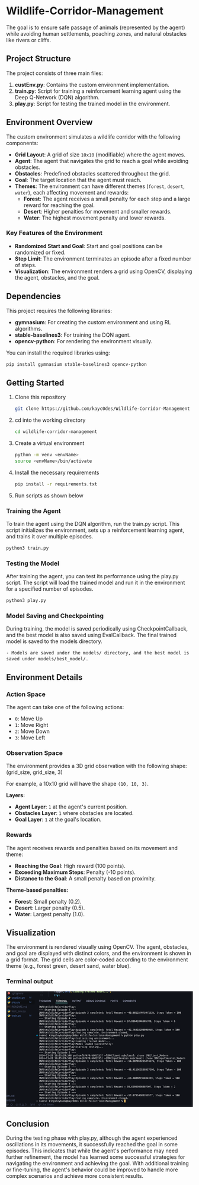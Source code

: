 # Wildlife-Corridor-Management
The goal is to ensure safe passage of animals (represented by the agent) while avoiding human settlements, poaching zones, and natural obstacles like rivers or cliffs.

## Project Structure

The project consists of three main files:

1. **custEnv.py**: Contains the custom environment implementation.
2. **train.py**: Script for training a reinforcement learning agent using the Deep Q-Network (DQN) algorithm.
3. **play.py**: Script for testing the trained model in the environment.

## Environment Overview

The custom environment simulates a wildlife corridor with the following components:

- **Grid Layout**: A grid of size `10x10` (modifiable) where the agent moves.
- **Agent**: The agent that navigates the grid to reach a goal while avoiding obstacles.
- **Obstacles**: Predefined obstacles scattered throughout the grid.
- **Goal**: The target location that the agent must reach.
- **Themes**: The environment can have different themes (`forest`, `desert`, `water`), each affecting movement and rewards:
  - **Forest**: The agent receives a small penalty for each step and a large reward for reaching the goal.
  - **Desert**: Higher penalties for movement and smaller rewards.
  - **Water**: The highest movement penalty and lower rewards.
  
### Key Features of the Environment

- **Randomized Start and Goal**: Start and goal positions can be randomized or fixed.
- **Step Limit**: The environment terminates an episode after a fixed number of steps.
- **Visualization**: The environment renders a grid using OpenCV, displaying the agent, obstacles, and the goal.

## Dependencies

This project requires the following libraries:

- **gymnasium**: For creating the custom environment and using RL algorithms.
- **stable-baselines3**: For training the DQN agent.
- **opencv-python**: For rendering the environment visually.

You can install the required libraries using:

```bash
pip install gymnasium stable-baselines3 opencv-python
```

## Getting Started

1. Clone this repository
    ```bash
    git clone https://github.com/kayc0des/Wildlife-Corridor-Management
    ```
2. cd into the working directory
    ```bash
    cd wildlife-corridor-management
    ```
3. Create a virtual environment
    ```bash
    python -m venv <envName>
    source <envName>/bin/activate
    ```
4. Install the necessary requirements
    ```bash
    pip install -r requirements.txt
    ```
5. Run scripts as shown below

### Training the Agent

To train the agent using the DQN algorithm, run the train.py script. This script initializes the environment, sets up a reinforcement learning agent, and trains it over multiple episodes.

```bash
python3 train.py
```

### Testing the Model

After training the agent, you can test its performance using the play.py script. The script will load the trained model and run it in the environment for a specified number of episodes.

```bash
python3 play.py
```

### Model Saving and Checkpointing

During training, the model is saved periodically using CheckpointCallback, and the best model is also saved using EvalCallback. The final trained model is saved to the models directory.

    - Models are saved under the models/ directory, and the best model is saved under models/best_model/.

## Environment Details

### Action Space
The agent can take one of the following actions:
- `0`: Move Up
- `1`: Move Right
- `2`: Move Down
- `3`: Move Left

### Observation Space
The environment provides a 3D grid observation with the following shape: (grid_size, grid_size, 3)

For example, a 10x10 grid will have the shape `(10, 10, 3)`.

**Layers:**
- **Agent Layer**: `1` at the agent's current position.
- **Obstacles Layer**: `1` where obstacles are located.
- **Goal Layer**: `1` at the goal's location.

### Rewards
The agent receives rewards and penalties based on its movement and theme:
- **Reaching the Goal**: High reward (100 points).
- **Exceeding Maximum Steps**: Penalty (-10 points).
- **Distance to the Goal**: A small penalty based on proximity.
  
**Theme-based penalties:**
- **Forest**: Small penalty (0.2).
- **Desert**: Larger penalty (0.5).
- **Water**: Largest penalty (1.0).

## Visualization

The environment is rendered visually using OpenCV. The agent, obstacles, and goal are displayed with distinct colors, and the environment is shown in a grid format. The grid cells are color-coded according to the environment theme (e.g., forest green, desert sand, water blue).

### Terminal output

![Terminal Output](img/img2.png)

## Conclusion

During the testing phase with play.py, although the agent experienced oscillations in its movements, it successfully reached the goal in some episodes. This indicates that while the agent's performance may need further refinement, the model has learned some successful strategies for navigating the environment and achieving the goal. With additional training or fine-tuning, the agent's behavior could be improved to handle more complex scenarios and achieve more consistent results.